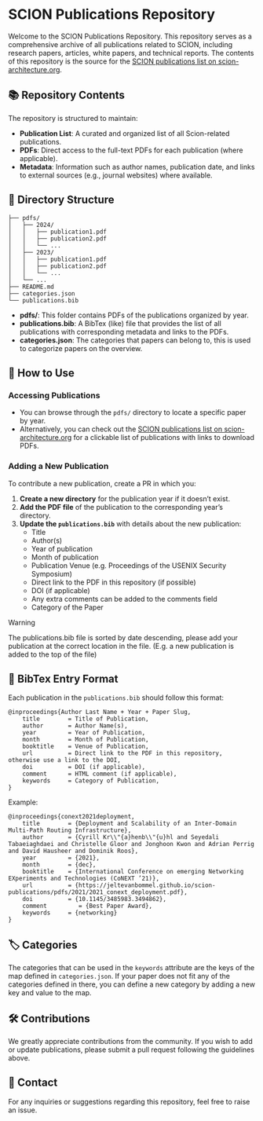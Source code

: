 # SCION Publications Repository
Welcome to the SCION Publications Repository. This repository serves as a comprehensive archive of all publications related to SCION, including research papers, articles, white papers, and technical reports. The contents of this repository is the source for the [SCION publications list on scion-architecture.org](https://scion-architecture.net/publications/).

## 📚 Repository Contents
The repository is structured to maintain:

- **Publication List**: A curated and organized list of all Scion-related publications.
- **PDFs**: Direct access to the full-text PDFs for each publication (where applicable).
- **Metadata**: Information such as author names, publication date, and links to external sources (e.g., journal websites) where available.

## 📁 Directory Structure

```
├── pdfs/
│   ├── 2024/
│   │   ├── publication1.pdf
│   │   ├── publication2.pdf
│   │   └── ...
│   ├── 2023/
│   │   ├── publication1.pdf
│   │   ├── publication2.pdf
│   │   └── ...
│   └── ...
├── README.md
├── categories.json
└── publications.bib
```

- **pdfs/**: This folder contains PDFs of the publications organized by year.
- **publications.bib**: A BibTex (like) file that provides the list of all publications with corresponding metadata and links to the PDFs.
- **categories.json**: The categories that papers can belong to, this is used to categorize papers on the overview.

## 📖 How to Use

### Accessing Publications

- You can browse through the `pdfs/` directory to locate a specific paper by year.
- Alternatively, you can check out the [SCION publications list on scion-architecture.org](https://scion-architecture.net/publications/) for a clickable list of publications with links to download PDFs.

### Adding a New Publication

To contribute a new publication, create a PR in which you:

1. **Create a new directory** for the publication year if it doesn’t exist.
2. **Add the PDF file** of the publication to the corresponding year’s directory.
3. **Update the `publications.bib`** with details about the new publication:
   - Title
   - Author(s)
   - Year of publication
   - Month of publication
   - Publication Venue (e.g. Proceedings of the USENIX Security Symposium)
   - Direct link to the PDF in this repository (if possible)
   - DOI (if applicable)
   - Any extra comments can be added to the comments field
   - Category of the Paper

> [!WARNING]
> The publications.bib file is sorted by date descending, please add your publication at the correct location in the file. (E.g. a new publication is added to the top of the file)

## 📜 BibTex Entry Format

Each publication in the `publications.bib` should follow this format:

```
@inproceedings{Author Last Name + Year + Paper Slug,
	title        = Title of Publication,
	author       = Author Name(s),
	year         = Year of Publication,
	month        = Month of Publication,
	booktitle    = Venue of Publication,
	url          = Direct link to the PDF in this repository, otherwise use a link to the DOI,
	doi          = DOI (if applicable),
    comment      = HTML comment (if applicable),
	keywords     = Category of Publication,
}
```

Example:

```
@inproceedings{conext2021deployment,
	title        = {Deployment and Scalability of an Inter-Domain Multi-Path Routing Infrastructure},
	author       = {Cyrill Kr\\"{a}henb\\"{u}hl and Seyedali Tabaeiaghdaei and Christelle Gloor and Jonghoon Kwon and Adrian Perrig and David Hausheer and Dominik Roos},
	year         = {2021},
	month        = {dec},
	booktitle    = {International Conference on emerging Networking EXperiments and Technologies (CoNEXT ’21)},
	url          = {https://jeltevanbommel.github.io/scion-publications/pdfs/2021/2021_conext_deployment.pdf},
	doi          = {10.1145/3485983.3494862},
	comment         = {Best Paper Award},
	keywords     = {networking}
}
```

## 🏷️ Categories

The categories that can be used in the `keywords` attribute are the keys of the map defined in `categories.json`. If your paper does not fit any of the categories defined in there, you can define a new category by adding a new key and value to the map.

## 🛠️ Contributions

We greatly appreciate contributions from the community. If you wish to add or update publications, please submit a pull request following the guidelines above.

## 📧 Contact

For any inquiries or suggestions regarding this repository, feel free to raise an issue.
